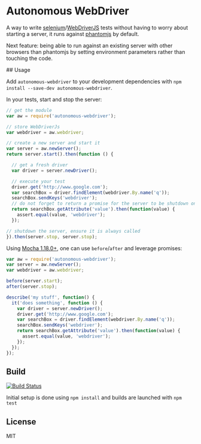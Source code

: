 # Autonomous WebDriver

A way to write [selenium](http://docs.seleniumhq.org/)/[WebDriverJS](https://code.google.com/p/selenium/wiki/WebDriverJs) tests without having to worry about starting a server, it runs against [phantomjs](http://phantomjs.org/) by default.

Next feature: being able to run against an existing server with other browsers than phantomjs by setting environment parameters rather than touching the code.

## Usage

Add `autonomous-webdriver` to your development dependencies with `npm install --save-dev autonomous-webdriver`.

In your tests, start and stop the server:

```js
// get the module
var aw = require('autonomous-webdriver');

// store WebDriverJs
var webdriver = aw.webdriver;

// create a new server and start it
var server = aw.newServer();
return server.start().then(function () {

  // get a fresh driver
  var driver = server.newDriver();

  // execute your test
  driver.get('http://www.google.com');
  var searchBox = driver.findElement(webdriver.By.name('q'));
  searchBox.sendKeys('webdriver');
  // do not forget to return a promise for the server to be shutdown only after the test
  return searchBox.getAttribute('value').then(function(value) {
    assert.equal(value, 'webdriver');
  });

// shutdown the server, ensure it is always called
}).then(server.stop, server.stop);
```

Using [Mocha 1.18.0+](http://visionmedia.github.io/mocha/), one can use `before`/`after` and leverage promises:

```js
var aw = require('autonomous-webdriver');
var server = aw.newServer();
var webdriver = aw.webdriver;

before(server.start);
after(server.stop);

describe('my stuff', function() {
  it('does something', function () {
    var driver = server.newDriver();
    driver.get('http://www.google.com');
    var searchBox = driver.findElement(webdriver.By.name('q'));
    searchBox.sendKeys('webdriver');
    return searchBox.getAttribute('value').then(function(value) {
      assert.equal(value, 'webdriver');
    });
  });
});
```

## Build

[![Build Status](https://travis-ci.org/mathbruyen/autonomous-webdriver.png?branch=master)](https://travis-ci.org/mathbruyen/autonomous-webdriver)

Initial setup is done using `npm install` and builds are launched with `npm test`

## License

MIT
